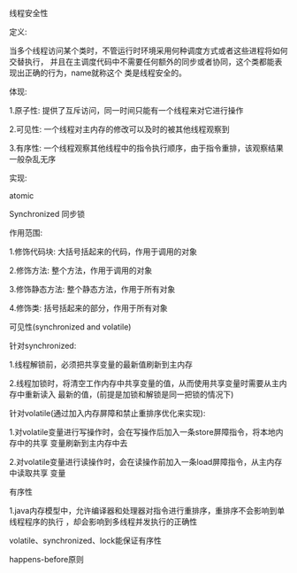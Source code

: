 线程安全性

定义:

当多个线程访问某个类时，不管运行时环境采用何种调度方式或者这些进程将如何交替执行，
并且在主调度代码中不需要任何额外的同步或者协同，这个类都能表现出正确的行为，name就称这个
类是线程安全的。

体现:

1.原子性: 提供了互斥访问，同一时间只能有一个线程来对它进行操作

2.可见性: 一个线程对主内存的修改可以及时的被其他线程观察到

3.有序性: 一个线程观察其他线程中的指令执行顺序，由于指令重排，该观察结果一般杂乱无序

实现:

atomic 

Synchronized 同步锁

作用范围:

1.修饰代码块: 大括号括起来的代码，作用于调用的对象

2.修饰方法: 整个方法，作用于调用的对象

3.修饰静态方法: 整个静态方法，作用于所有对象

4.修饰类: 括号括起来的部分，作用于所有对象

可见性(synchronized and volatile)

针对synchronized:

1.线程解锁前，必须把共享变量的最新值刷新到主内存

2.线程加锁时，将清空工作内存中共享变量的值，从而使用共享变量时需要从主内存中重新读入
最新的值，(前提是加锁和解锁是同一把锁的情况下)

针对volatile(通过加入内存屏障和禁止重排序优化来实现):

1.对volatile变量进行写操作时，会在写操作后加入一条store屏障指令，将本地内存中的共享
变量刷新到主内存中去

2.对volatile变量进行读操作时，会在读操作前加入一条load屏障指令，从主内存中读取共享
变量

有序性

1.java内存模型中，允许编译器和处理器对指令进行重排序，重排序不会影响到单线程程序的执行
，却会影响到多线程并发执行的正确性

volatile、synchronized、lock能保证有序性

happens-before原则






















 
